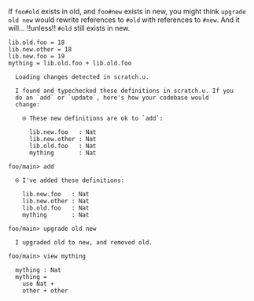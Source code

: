 If `foo#old` exists in old, and `foo#new` exists in new, you might think `upgrade old new` would rewrite references to
`#old` with references to `#new`. And it will... \!\!unless\!\! `#old` still exists in new.

``` unison
lib.old.foo = 18
lib.new.other = 18
lib.new.foo = 19
mything = lib.old.foo + lib.old.foo
```

``` ucm
  Loading changes detected in scratch.u.

  I found and typechecked these definitions in scratch.u. If you
  do an `add` or `update`, here's how your codebase would
  change:
  
    ⍟ These new definitions are ok to `add`:
    
      lib.new.foo   : Nat
      lib.new.other : Nat
      lib.old.foo   : Nat
      mything       : Nat

```

``` ucm
foo/main> add

  ⍟ I've added these definitions:
  
    lib.new.foo   : Nat
    lib.new.other : Nat
    lib.old.foo   : Nat
    mything       : Nat

foo/main> upgrade old new

  I upgraded old to new, and removed old.

foo/main> view mything

  mything : Nat
  mything =
    use Nat +
    other + other

```
